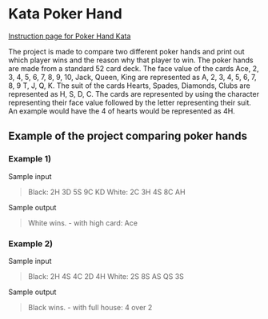# Kata Poker Hand
[Instruction page for Poker Hand Kata](http://codingdojo.org/kata/PokerHands/)

The project is made to compare two different poker hands and print out which player wins and the reason why that player to win. The poker hands are made from a standard 52 card deck.
The face value of the cards Ace, 2, 3, 4, 5, 6, 7, 8, 9, 10, Jack, Queen, King are represented as A, 2, 3, 4, 5, 6, 7, 8, 9 T, J, Q, K. The suit of the cards Hearts, Spades, Diamonds, Clubs are represented as H, S, D, C. The cards are represented by using the character representing their face value followed by the letter representing their suit. An example would have the 4 of hearts would be represented as 4H.

## Example of the project comparing poker hands
### Example 1)

Sample input 
>Black: 2H 3D 5S 9C KD  White: 2C 3H 4S 8C AH

Sample output
>White wins. - with high card: Ace

### Example 2)
Sample input
>Black: 2H 4S 4C 2D 4H  White: 2S 8S AS QS 3S

Sample output
>Black wins. - with full house: 4 over 2
